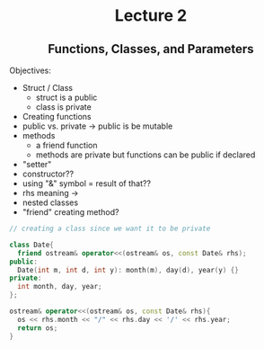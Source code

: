 <div align = "center">

# Lecture 2
## Functions, Classes, and Parameters

</div>

Objectives:

- Struct / Class
    - struct is a public
    - class is private
- Creating functions
- public vs. private -> public is be mutable
- methods
    - a friend function
    - methods are private but functions can be public if declared
- "setter"
- constructor??
- using "&" symbol = result of that??
- rhs meaning ->
- nested classes
- "friend" creating method?


```C++
// creating a class since we want it to be private

class Date{
  friend ostream& operator<<(ostream& os, const Date& rhs);
public:
  Date(int m, int d, int y): month(m), day(d), year(y) {}
private:
  int month, day, year;
};

ostream& operator<<(ostream& os, const Date& rhs){
  os << rhs.month << "/" << rhs.day << '/' << rhs.year;
  return os;
}
```

